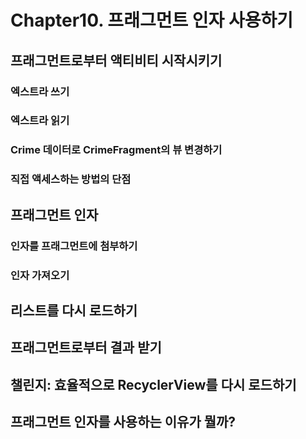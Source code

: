 # Chapter10. 프래그먼트 인자 사용하기

## 프래그먼트로부터 액티비티 시작시키기

### 엑스트라 쓰기

### 엑스트라 읽기

### Crime 데이터로 CrimeFragment의 뷰 변경하기

### 직접 액세스하는 방법의 단점

## 프래그먼트 인자

### 인자를 프래그먼트에 첨부하기

### 인자 가져오기

## 리스트를 다시 로드하기

## 프래그먼트로부터 결과 받기

## 챌린지: 효율적으로 RecyclerView를 다시 로드하기

## 프래그먼트 인자를 사용하는 이유가 뭘까?